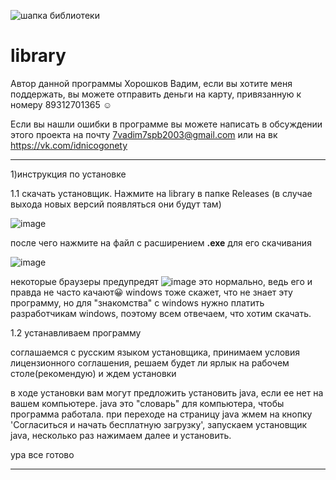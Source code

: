![шапка библиотеки](https://user-images.githubusercontent.com/71974672/185648893-48b63917-ecd7-4f29-9760-ca09cb4defcf.png)
# library
Автор данной программы Хорошков Вадим,
если вы хотите меня поддержать, вы можете отправить деньги на карту, привязанную к номеру 89312701365 :relaxed:

Если вы нашли ошибки в программе вы можете написать в обсуждении этого проекта на почту 7vadim7spb2003@gmail.com или на вк https://vk.com/idnicogonety
___
1)инструкция по установке

 1.1 скачать установщик. Нажмите на library в папке Releases (в случае выхода новых версий появляться они будут там)
 
 ![image](https://user-images.githubusercontent.com/71974672/185627948-b7e5356c-604c-46f3-9948-1cc140cd11a4.png)
 
после чего нажмите на файл с расширением **.exe** для его скачивания 

![image](https://user-images.githubusercontent.com/71974672/185628136-f5482c4a-2717-4656-9335-8517b0654ac0.png)

некоторые браузеры предупредят
![image](https://user-images.githubusercontent.com/71974672/185628979-3d27f9bc-546c-4978-bb64-f6cfa8afa618.png)
это нормально, ведь его и правда не часто качают:grinning:
windows тоже скажет, что не знает эту программу, но для "знакомства" с windows нужно платить разработчикам windows, поэтому всем отвечаем, что хотим скачать.

1.2 устанавливаем программу 

 соглашаемся с русским языком установщика,
  принимаем условия лицензионного соглашения,
  решаем будет ли ярлык на рабочем столе(рекомендую)
  и ждем установки
  
  в ходе установки вам могут предложить установить java, если ее нет на вашем компьютере. java это "словарь" для компьютера, чтобы программа работала.
при переходе на страницу java жмем на кнопку 'Согласиться и начать бесплатную загрузку', запускаем установщик java, несколько раз нажимаем далее и установить. 

  
  ура все готово
  ____
  

